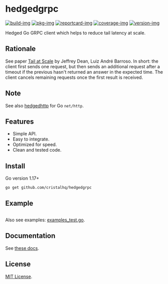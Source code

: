# hedgedgrpc

[![build-img]][build-url]
[![pkg-img]][pkg-url]
[![reportcard-img]][reportcard-url]
[![coverage-img]][coverage-url]
[![version-img]][version-url]

Hedged Go GRPC client which helps to reduce tail latency at scale.

## Rationale

See paper [Tail at Scale](https://cacm.acm.org/magazines/2013/2/160173-the-tail-at-scale/fulltext) by Jeffrey Dean, Luiz André Barroso. In short: the client first sends one request, but then sends an additional request after a timeout if the previous hasn't returned an answer in the expected time. The client cancels remaining requests once the first result is received.

## Note

See also [hedgedhttp](https://github.com/cristalhq/hedgedhttp) for Go `net/http`.

## Features

* Simple API.
* Easy to integrate.
* Optimized for speed.
* Clean and tested code.

## Install

Go version 1.17+

```
go get github.com/cristalhq/hedgedgrpc
```

## Example

```go
```

Also see examples: [examples_test.go](https://github.com/cristalhq/hedgedgrpc/blob/main/examples_test.go).

## Documentation

See [these docs][pkg-url].

## License

[MIT License](LICENSE).

[build-img]: https://github.com/cristalhq/hedgedgrpc/workflows/build/badge.svg
[build-url]: https://github.com/cristalhq/hedgedgrpc/actions
[pkg-img]: https://pkg.go.dev/badge/cristalhq/hedgedgrpc
[pkg-url]: https://pkg.go.dev/github.com/cristalhq/hedgedgrpc
[reportcard-img]: https://goreportcard.com/badge/cristalhq/hedgedgrpc
[reportcard-url]: https://goreportcard.com/report/cristalhq/hedgedgrpc
[coverage-img]: https://codecov.io/gh/cristalhq/hedgedgrpc/branch/main/graph/badge.svg
[coverage-url]: https://codecov.io/gh/cristalhq/hedgedgrpc
[version-img]: https://img.shields.io/github/v/release/cristalhq/hedgedgrpc
[version-url]: https://github.com/cristalhq/hedgedgrpc/releases
